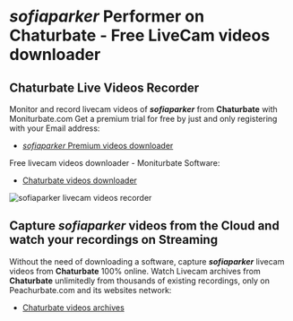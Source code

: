 # _sofiaparker_ Performer on Chaturbate - Free LiveCam videos downloader

## Chaturbate Live Videos Recorder

Monitor and record livecam videos of **_sofiaparker_** from **Chaturbate** with Moniturbate.com
Get a premium trial for free by just and only registering with your Email address:
* [_sofiaparker_ Premium videos downloader](https://moniturbate.com/request-demo-licence-key.html)

Free livecam videos downloader - Moniturbate Software:
* [Chaturbate videos downloader](https://moniturbate.com/moniturbate-download-software.html)

![_sofiaparker_ livecam videos recorder](https://peachurnet.com/templates/moniturbate-software.png)


## Capture _sofiaparker_ videos from the Cloud and watch your recordings on Streaming

Without the need of downloading a software, capture **_sofiaparker_** livecam videos from **Chaturbate** 100% online.
Watch Livecam archives from **Chaturbate** unlimitedly from thousands of existing recordings, only on Peachurbate.com and its websites network:
* [Chaturbate videos archives](https://peachurnet.com/)